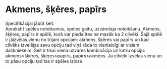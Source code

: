 # Akmens, šķēres, papīrs

Specifikācijai jābūt šeit.  
Aprakstīt spēles noteikumus, spēles gaitu, uzvāretāja noteikšanu.
Akmens, šķēres, papīrs ir spēlē, kurā var piedalītes ne mazāk ka 2 cilvēki. Šajā spēlē ir jāizvēlas vienu no trijam opcijam: akmens, šķēres vai papīrs un kad cilvēks izvelējas savu opciju tad viņš rāda to vienlaicīgi ar visiem dalibniekeim. Šeit ir tikai viena uzvares kombinācija uz katru opciju: akmens>šķēres, šķēŗes>papīrs, papīrs>akmens. Ja cilvēki izvēlas vienu un to pāsu opciju tad tas ir spēles izloze.

